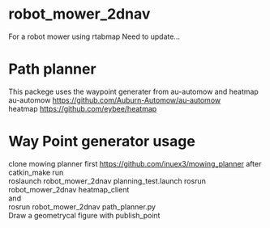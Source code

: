 # robot_mower_2dnav
For a robot mower using rtabmap
Need to update...
# Path planner
This packege uses the waypoint generater from au-automow and heatmap  
au-automow https://github.com/Auburn-Automow/au-automow  
heatmap https://github.com/eybee/heatmap

# Way Point generator usage
clone mowing planner first
https://github.com/inuex3/mowing_planner
after catkin_make
run  
roslaunch robot_mower_2dnav planning_test.launch
rosrun robot_mower_2dnav heatmap_client  
and  
rosrun robot_mower_2dnav path_planner.py  
Draw a geometrycal figure with publish_point
 
